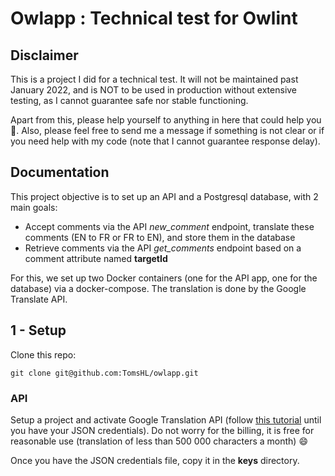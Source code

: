 # Owlapp : Technical test for Owlint

## Disclaimer
This is a project I did for a technical test. It will not be maintained past January 2022, and is NOT to be used in production without extensive testing, as I cannot guarantee safe nor stable functioning. 

Apart from this, please help yourself to anything in here that could help you 🙂.   Also, please feel free to send me a message if something is not clear or if you need help with my code (note that I cannot guarantee response delay).

## Documentation
This project objective is to set up an API and a Postgresql database, with 2 main goals:
- Accept comments via the API *new_comment* endpoint, translate these comments (EN to FR or FR to EN), and store them in the database
- Retrieve comments via the API *get_comments* endpoint based on a comment attribute named **targetId**

For this, we set up two Docker containers (one for the API app, one for the database) via a docker-compose. The translation is done by the Google Translate API.

## 1 - Setup 
Clone this repo:

```
git clone git@github.com:TomsHL/owlapp.git
```

### API 

Setup a project and activate Google Translation API (follow [this tutorial](https://cloud.google.com/translate/docs/setup) until you have your JSON credentials).
Do not worry for the billing, it is free for reasonable use (translation of less than 500 000 characters a month) 😄

Once you have the JSON credentials file, copy it in the **keys** directory.
